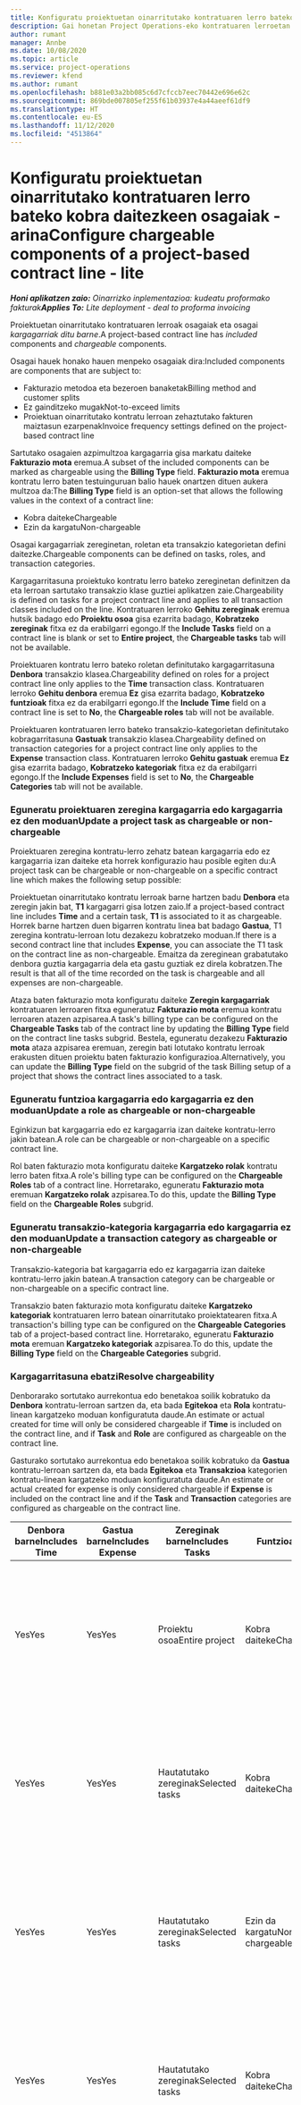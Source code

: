 ```yaml
---
title: Konfiguratu proiektuetan oinarritutako kontratuaren lerro bateko kobra daitezkeen osagaiak - arina
description: Gai honetan Project Operations-eko kontratuaren lerroetan osagai kargagarriak gehitzeko moduari buruzko informazioa eskaintzen du.
author: rumant
manager: Annbe
ms.date: 10/08/2020
ms.topic: article
ms.service: project-operations
ms.reviewer: kfend
ms.author: rumant
ms.openlocfilehash: b881e03a2bb085c6d7cfccb7eec70442e696e62c
ms.sourcegitcommit: 869bde007805ef255f61b03937e4a44aeef61df9
ms.translationtype: HT
ms.contentlocale: eu-ES
ms.lasthandoff: 11/12/2020
ms.locfileid: "4513864"
---
```

# <a name="configure-chargeable-components-of-a-project-based-contract-line---lite"></a><span data-ttu-id="1fb07-103">Konfiguratu proiektuetan oinarritutako kontratuaren lerro bateko kobra daitezkeen osagaiak - arina</span><span class="sxs-lookup"><span data-stu-id="1fb07-103">Configure chargeable components of a project-based contract line - lite</span></span>

<span data-ttu-id="1fb07-104">_**Honi aplikatzen zaio:** Oinarrizko inplementazioa: kudeatu proformako fakturak_</span><span class="sxs-lookup"><span data-stu-id="1fb07-104">_**Applies To:** Lite deployment - deal to proforma invoicing_</span></span>

<span data-ttu-id="1fb07-105">Proiektuetan oinarritutako kontratuaren lerroak osagaiak eta osagai *kargagarriak* *ditu barne*.</span><span class="sxs-lookup"><span data-stu-id="1fb07-105">A project-based contract line has *included* components and *chargeable* components.</span></span>

<span data-ttu-id="1fb07-106">Osagai hauek honako hauen menpeko osagaiak dira:</span><span class="sxs-lookup"><span data-stu-id="1fb07-106">Included components are components that are subject to:</span></span>

  - <span data-ttu-id="1fb07-107">Fakturazio metodoa eta bezeroen banaketak</span><span class="sxs-lookup"><span data-stu-id="1fb07-107">Billing method and customer splits</span></span>
  - <span data-ttu-id="1fb07-108">Ez gainditzeko mugak</span><span class="sxs-lookup"><span data-stu-id="1fb07-108">Not-to-exceed limits</span></span> 
  - <span data-ttu-id="1fb07-109">Proiektuan oinarritutako kontratu lerroan zehaztutako fakturen maiztasun ezarpenak</span><span class="sxs-lookup"><span data-stu-id="1fb07-109">Invoice frequency settings defined on the project-based contract line</span></span>

<span data-ttu-id="1fb07-110">Sartutako osagaien azpimultzoa kargagarria gisa markatu daiteke **Fakturazio mota** eremua.</span><span class="sxs-lookup"><span data-stu-id="1fb07-110">A subset of the included components can be marked as chargeable using the **Billing Type** field.</span></span> <span data-ttu-id="1fb07-111">**Fakturazio mota** eremua kontratu lerro baten testuinguruan balio hauek onartzen dituen aukera multzoa da:</span><span class="sxs-lookup"><span data-stu-id="1fb07-111">The **Billing Type** field is an option-set that allows the following values in the context of a contract line:</span></span>

  - <span data-ttu-id="1fb07-112">Kobra daiteke</span><span class="sxs-lookup"><span data-stu-id="1fb07-112">Chargeable</span></span>
  - <span data-ttu-id="1fb07-113">Ezin da kargatu</span><span class="sxs-lookup"><span data-stu-id="1fb07-113">Non-chargeable</span></span>

<span data-ttu-id="1fb07-114">Osagai kargagarriak zereginetan, roletan eta transakzio kategorietan defini daitezke.</span><span class="sxs-lookup"><span data-stu-id="1fb07-114">Chargeable components can be defined on tasks, roles, and transaction categories.</span></span>

<span data-ttu-id="1fb07-115">Kargagarritasuna proiektuko kontratu lerro bateko zereginetan definitzen da eta lerroan sartutako transakzio klase guztiei aplikatzen zaie.</span><span class="sxs-lookup"><span data-stu-id="1fb07-115">Chargeability is defined on tasks for a project contract line and applies to all transaction classes included on the line.</span></span> <span data-ttu-id="1fb07-116">Kontratuaren lerroko **Gehitu zereginak** eremua hutsik badago edo **Proiektu osoa** gisa ezarrita badago, **Kobratzeko zereginak** fitxa ez da erabilgarri egongo.</span><span class="sxs-lookup"><span data-stu-id="1fb07-116">If the **Include Tasks** field on a contract line is blank or set to **Entire project**, the **Chargeable tasks** tab will not be available.</span></span>

<span data-ttu-id="1fb07-117">Proiektuaren kontratu lerro bateko roletan definitutako kargagarritasuna **Denbora** transakzio klasea.</span><span class="sxs-lookup"><span data-stu-id="1fb07-117">Chargeability defined on roles for a project contract line only applies to the **Time** transaction class.</span></span> <span data-ttu-id="1fb07-118">Kontratuaren lerroko **Gehitu denbora** eremua **Ez** gisa ezarrita badago, **Kobratzeko funtzioak** fitxa ez da erabilgarri egongo.</span><span class="sxs-lookup"><span data-stu-id="1fb07-118">If the **Include Time** field on a contract line is set to **No**, the **Chargeable roles** tab will not be available.</span></span>

<span data-ttu-id="1fb07-119">Proiektuaren kontratuaren lerro bateko transakzio-kategorietan definitutako kobragarritasuna **Gastuak** transakzio klasea.</span><span class="sxs-lookup"><span data-stu-id="1fb07-119">Chargeability defined on transaction categories for a project contract line only applies to the **Expense** transaction class.</span></span> <span data-ttu-id="1fb07-120">Kontratuaren lerroko **Gehitu gastuak** eremua **Ez** gisa ezarrita badago, **Kobratzeko kategoriak** fitxa ez da erabilgarri egongo.</span><span class="sxs-lookup"><span data-stu-id="1fb07-120">If the **Include Expenses** field is set to **No**, the **Chargeable Categories** tab will not be available.</span></span>

### <a name="update-a-project-task-as-chargeable-or-non-chargeable"></a><span data-ttu-id="1fb07-121">Eguneratu proiektuaren zeregina kargagarria edo kargagarria ez den moduan</span><span class="sxs-lookup"><span data-stu-id="1fb07-121">Update a project task as chargeable or non-chargeable</span></span>

<span data-ttu-id="1fb07-122">Proiektuaren zeregina kontratu-lerro zehatz batean kargagarria edo ez kargagarria izan daiteke eta horrek konfigurazio hau posible egiten du:</span><span class="sxs-lookup"><span data-stu-id="1fb07-122">A project task can be chargeable or non-chargeable on a specific contract line which makes the following setup possible:</span></span>

<span data-ttu-id="1fb07-123">Proiektuetan oinarritutako kontratu lerroak barne hartzen badu **Denbora** eta zeregin jakin bat, **T1** kargagarri gisa lotzen zaio.</span><span class="sxs-lookup"><span data-stu-id="1fb07-123">If a project-based contract line includes **Time** and a certain task, **T1** is associated to it as chargeable.</span></span> <span data-ttu-id="1fb07-124">Horrek barne hartzen duen bigarren kontratu linea bat badago **Gastua**, T1 zeregina kontratu-lerroan lotu dezakezu kobratzeko moduan.</span><span class="sxs-lookup"><span data-stu-id="1fb07-124">If there is a second contract line that includes **Expense**, you can associate the T1 task on the contract line as non-chargeable.</span></span> <span data-ttu-id="1fb07-125">Emaitza da zereginean grabatutako denbora guztia kargagarria dela eta gastu guztiak ez direla kobratzen.</span><span class="sxs-lookup"><span data-stu-id="1fb07-125">The result is that all of the time recorded on the task is chargeable and all expenses are non-chargeable.</span></span>

<span data-ttu-id="1fb07-126">Ataza baten fakturazio mota konfiguratu daiteke **Zeregin kargagarriak** kontratuaren lerroaren fitxa eguneratuz **Fakturazio mota** eremua kontratu lerroaren atazen azpisarea.</span><span class="sxs-lookup"><span data-stu-id="1fb07-126">A task's billing type can be configured on the **Chargeable Tasks** tab of the contract line by updating the **Billing Type** field on the contract line tasks subgrid.</span></span> <span data-ttu-id="1fb07-127">Bestela, eguneratu dezakezu **Fakturazio mota** ataza azpisarea eremuan, zeregin bati lotutako kontratu lerroak erakusten dituen proiektu baten fakturazio konfigurazioa.</span><span class="sxs-lookup"><span data-stu-id="1fb07-127">Alternatively, you can update the **Billing Type** field on the subgrid of the task Billing setup of a project that shows the contract lines associated to a task.</span></span>

### <a name="update-a-role-as-chargeable-or-non-chargeable"></a><span data-ttu-id="1fb07-128">Eguneratu funtzioa kargagarria edo kargagarria ez den moduan</span><span class="sxs-lookup"><span data-stu-id="1fb07-128">Update a role as chargeable or non-chargeable</span></span>

<span data-ttu-id="1fb07-129">Eginkizun bat kargagarria edo ez kargagarria izan daiteke kontratu-lerro jakin batean.</span><span class="sxs-lookup"><span data-stu-id="1fb07-129">A role can be chargeable or non-chargeable on a specific contract line.</span></span>

<span data-ttu-id="1fb07-130">Rol baten fakturazio mota konfiguratu daiteke **Kargatzeko rolak** kontratu lerro baten fitxa.</span><span class="sxs-lookup"><span data-stu-id="1fb07-130">A role's billing type can be configured on the **Chargeable Roles** tab of a contract line.</span></span> <span data-ttu-id="1fb07-131">Horretarako, eguneratu **Fakturazio mota** eremuan **Kargatzeko rolak** azpisarea.</span><span class="sxs-lookup"><span data-stu-id="1fb07-131">To do this, update the **Billing Type** field on the **Chargeable Roles** subgrid.</span></span>

### <a name="update-a-transaction-category-as-chargeable-or-non-chargeable"></a><span data-ttu-id="1fb07-132">Eguneratu transakzio-kategoria kargagarria edo kargagarria ez den moduan</span><span class="sxs-lookup"><span data-stu-id="1fb07-132">Update a transaction category as chargeable or non-chargeable</span></span>

<span data-ttu-id="1fb07-133">Transakzio-kategoria bat kargagarria edo ez kargagarria izan daiteke kontratu-lerro jakin batean.</span><span class="sxs-lookup"><span data-stu-id="1fb07-133">A transaction category can be chargeable or non-chargeable on a specific contract line.</span></span>

<span data-ttu-id="1fb07-134">Transakzio baten fakturazio mota konfiguratu daiteke **Kargatzeko kategoriak** kontratuaren lerro batean oinarritutako proiektatearen fitxa.</span><span class="sxs-lookup"><span data-stu-id="1fb07-134">A transaction's billing type can be configured on the **Chargeable Categories** tab of a project-based contract line.</span></span> <span data-ttu-id="1fb07-135">Horretarako, eguneratu **Fakturazio mota** eremuan **Kargatzeko kategoriak** azpisarea.</span><span class="sxs-lookup"><span data-stu-id="1fb07-135">To do this, update the **Billing Type** field on the **Chargeable Categories** subgrid.</span></span>

### <a name="resolve-chargeability"></a><span data-ttu-id="1fb07-136">Kargagarritasuna ebatzi</span><span class="sxs-lookup"><span data-stu-id="1fb07-136">Resolve chargeability</span></span>

<span data-ttu-id="1fb07-137">Denborarako sortutako aurrekontua edo benetakoa soilik kobratuko da **Denbora** kontratu-lerroan sartzen da, eta bada **Egitekoa** eta **Rola** kontratu-linean kargatzeko moduan konfiguratuta daude.</span><span class="sxs-lookup"><span data-stu-id="1fb07-137">An estimate or actual created for time will only be considered chargeable if **Time** is included on the contract line, and if **Task** and **Role** are configured as chargeable on the contract line.</span></span>

<span data-ttu-id="1fb07-138">Gasturako sortutako aurrekontua edo benetakoa soilik kobratuko da **Gastua** kontratu-lerroan sartzen da, eta bada **Egitekoa** eta **Transakzioa** kategorien kontratu-linean kargatzeko moduan konfiguratuta daude.</span><span class="sxs-lookup"><span data-stu-id="1fb07-138">An estimate or actual created for expense is only considered chargeable if **Expense** is included on the contract line and if the **Task** and **Transaction** categories are configured as chargeable on the contract line.</span></span>


| <span data-ttu-id="1fb07-139">Denbora barne</span><span class="sxs-lookup"><span data-stu-id="1fb07-139">Includes Time</span></span> | <span data-ttu-id="1fb07-140">Gastua barne</span><span class="sxs-lookup"><span data-stu-id="1fb07-140">Includes Expense</span></span> | <span data-ttu-id="1fb07-141">Zereginak barne</span><span class="sxs-lookup"><span data-stu-id="1fb07-141">Includes Tasks</span></span> | <span data-ttu-id="1fb07-142">Funtzioa</span><span class="sxs-lookup"><span data-stu-id="1fb07-142">Role</span></span>           | <span data-ttu-id="1fb07-143">Kategoria</span><span class="sxs-lookup"><span data-stu-id="1fb07-143">Category</span></span>       | <span data-ttu-id="1fb07-144">Ataza</span><span class="sxs-lookup"><span data-stu-id="1fb07-144">Task</span></span>                                                                                                      |
|---------------|------------------|----------------|----------------|----------------|-----------------------------------------------------------------------------------------------------------|
| <span data-ttu-id="1fb07-145">Yes</span><span class="sxs-lookup"><span data-stu-id="1fb07-145">Yes</span></span>           | <span data-ttu-id="1fb07-146">Yes</span><span class="sxs-lookup"><span data-stu-id="1fb07-146">Yes</span></span>              | <span data-ttu-id="1fb07-147">Proiektu osoa</span><span class="sxs-lookup"><span data-stu-id="1fb07-147">Entire project</span></span> | <span data-ttu-id="1fb07-148">Kobra daiteke</span><span class="sxs-lookup"><span data-stu-id="1fb07-148">Chargeable</span></span>     | <span data-ttu-id="1fb07-149">Kobra daiteke</span><span class="sxs-lookup"><span data-stu-id="1fb07-149">Chargeable</span></span>     | <span data-ttu-id="1fb07-150">Fakturazioa denbora errealean: **Kargagarria**</span><span class="sxs-lookup"><span data-stu-id="1fb07-150">Billing on a Time actual: **Chargeable**</span></span> </br> <span data-ttu-id="1fb07-151">Fakturazio mota benetako gastuan: **Kargagarria**</span><span class="sxs-lookup"><span data-stu-id="1fb07-151">Billing type on Expense actual: **Chargeable**</span></span>           |
| <span data-ttu-id="1fb07-152">Yes</span><span class="sxs-lookup"><span data-stu-id="1fb07-152">Yes</span></span>           | <span data-ttu-id="1fb07-153">Yes</span><span class="sxs-lookup"><span data-stu-id="1fb07-153">Yes</span></span>              | <span data-ttu-id="1fb07-154">Hautatutako zereginak</span><span class="sxs-lookup"><span data-stu-id="1fb07-154">Selected tasks</span></span> | <span data-ttu-id="1fb07-155">Kobra daiteke</span><span class="sxs-lookup"><span data-stu-id="1fb07-155">Chargeable</span></span>     | <span data-ttu-id="1fb07-156">Kobra daiteke</span><span class="sxs-lookup"><span data-stu-id="1fb07-156">Chargeable</span></span>     | <span data-ttu-id="1fb07-157">Fakturazioa denbora errealean: **Kargagarria**</span><span class="sxs-lookup"><span data-stu-id="1fb07-157">Billing on a Time actual: **Chargeable**</span></span> </br> <span data-ttu-id="1fb07-158">Fakturazio mota benetako gastuan: **Kargagarria**</span><span class="sxs-lookup"><span data-stu-id="1fb07-158">Billing type on Expense actual: **Chargeable**</span></span>           |
| <span data-ttu-id="1fb07-159">Yes</span><span class="sxs-lookup"><span data-stu-id="1fb07-159">Yes</span></span>           | <span data-ttu-id="1fb07-160">Yes</span><span class="sxs-lookup"><span data-stu-id="1fb07-160">Yes</span></span>              | <span data-ttu-id="1fb07-161">Hautatutako zereginak</span><span class="sxs-lookup"><span data-stu-id="1fb07-161">Selected tasks</span></span> | <span data-ttu-id="1fb07-162">Ezin da kargatu</span><span class="sxs-lookup"><span data-stu-id="1fb07-162">Non-chargeable</span></span> | <span data-ttu-id="1fb07-163">Kobra daiteke</span><span class="sxs-lookup"><span data-stu-id="1fb07-163">Chargeable</span></span>     | <span data-ttu-id="1fb07-164">Fakturazioa denbora errealean: **Ez-kargagarria**</span><span class="sxs-lookup"><span data-stu-id="1fb07-164">Billing on a Time actual: **Non-chargeable**</span></span> </br> <span data-ttu-id="1fb07-165">Fakturazio mota benetako gastuan: **Kargagarria**</span><span class="sxs-lookup"><span data-stu-id="1fb07-165">Billing type on Expense actual: **Chargeable**</span></span>       |
| <span data-ttu-id="1fb07-166">Yes</span><span class="sxs-lookup"><span data-stu-id="1fb07-166">Yes</span></span>           | <span data-ttu-id="1fb07-167">Yes</span><span class="sxs-lookup"><span data-stu-id="1fb07-167">Yes</span></span>              | <span data-ttu-id="1fb07-168">Hautatutako zereginak</span><span class="sxs-lookup"><span data-stu-id="1fb07-168">Selected tasks</span></span> | <span data-ttu-id="1fb07-169">Kobra daiteke</span><span class="sxs-lookup"><span data-stu-id="1fb07-169">Chargeable</span></span>     | <span data-ttu-id="1fb07-170">Kobra daiteke</span><span class="sxs-lookup"><span data-stu-id="1fb07-170">Chargeable</span></span>     | <span data-ttu-id="1fb07-171">Fakturazioa denbora errealean: **Ez-kargagarria**</span><span class="sxs-lookup"><span data-stu-id="1fb07-171">Billing on a Time actual: **Non-chargeable**</span></span> </br> <span data-ttu-id="1fb07-172">Fakturazio mota benetako gastuan: **Ez-kargagarria**</span><span class="sxs-lookup"><span data-stu-id="1fb07-172">Billing type on Expense actual:   **Non-chargeable**</span></span> |
| <span data-ttu-id="1fb07-173">Yes</span><span class="sxs-lookup"><span data-stu-id="1fb07-173">Yes</span></span>           | <span data-ttu-id="1fb07-174">Yes</span><span class="sxs-lookup"><span data-stu-id="1fb07-174">Yes</span></span>              | <span data-ttu-id="1fb07-175">Hautatutako zereginak</span><span class="sxs-lookup"><span data-stu-id="1fb07-175">Selected tasks</span></span> | <span data-ttu-id="1fb07-176">Ezin da kargatu</span><span class="sxs-lookup"><span data-stu-id="1fb07-176">Non-chargeable</span></span> | <span data-ttu-id="1fb07-177">Kobra daiteke</span><span class="sxs-lookup"><span data-stu-id="1fb07-177">Chargeable</span></span>     | <span data-ttu-id="1fb07-178">Fakturazioa denbora errealean: **Ez-kargagarria**</span><span class="sxs-lookup"><span data-stu-id="1fb07-178">Billing on a Time actual: **Non-chargeable**</span></span> </br> <span data-ttu-id="1fb07-179">Fakturazio mota benetako gastuan: **Ez-kargagarria**</span><span class="sxs-lookup"><span data-stu-id="1fb07-179">Billing type on Expense actual:   **Non-chargeable**</span></span> |
| <span data-ttu-id="1fb07-180">Yes</span><span class="sxs-lookup"><span data-stu-id="1fb07-180">Yes</span></span>           | <span data-ttu-id="1fb07-181">Yes</span><span class="sxs-lookup"><span data-stu-id="1fb07-181">Yes</span></span>              | <span data-ttu-id="1fb07-182">Hautatutako zereginak</span><span class="sxs-lookup"><span data-stu-id="1fb07-182">Selected tasks</span></span> | <span data-ttu-id="1fb07-183">Ezin da kargatu</span><span class="sxs-lookup"><span data-stu-id="1fb07-183">Non-chargeable</span></span> | <span data-ttu-id="1fb07-184">Ezin da kargatu</span><span class="sxs-lookup"><span data-stu-id="1fb07-184">Non-chargeable</span></span> | <span data-ttu-id="1fb07-185">Fakturazioa denbora errealean: **Ez-kargagarria**</span><span class="sxs-lookup"><span data-stu-id="1fb07-185">Billing on a Time actual: **Non-chargeable**</span></span> </br> <span data-ttu-id="1fb07-186">Fakturazio mota benetako gastuan: **Ez-kargagarria**</span><span class="sxs-lookup"><span data-stu-id="1fb07-186">Billing type on Expense actual:   **Non-chargeable**</span></span> |
| <span data-ttu-id="1fb07-187">+Ez</span><span class="sxs-lookup"><span data-stu-id="1fb07-187">No</span></span>            | <span data-ttu-id="1fb07-188">Yes</span><span class="sxs-lookup"><span data-stu-id="1fb07-188">Yes</span></span>              | <span data-ttu-id="1fb07-189">Proiektu osoa</span><span class="sxs-lookup"><span data-stu-id="1fb07-189">Entire project</span></span> | <span data-ttu-id="1fb07-190">Ezin da ezarri</span><span class="sxs-lookup"><span data-stu-id="1fb07-190">Can't be set</span></span>   | <span data-ttu-id="1fb07-191">Kobra daiteke</span><span class="sxs-lookup"><span data-stu-id="1fb07-191">Chargeable</span></span>     | <span data-ttu-id="1fb07-192">Fakturazioa denbora errealean: **Ez dago erabilgarri**</span><span class="sxs-lookup"><span data-stu-id="1fb07-192">Billing on a Time actual: **Not available**</span></span></br><span data-ttu-id="1fb07-193">Fakturazio mota benetako gastuan: **Kargagarria**</span><span class="sxs-lookup"><span data-stu-id="1fb07-193">Billing type on Expense actual: **Chargeable**</span></span>          |
| <span data-ttu-id="1fb07-194">+Ez</span><span class="sxs-lookup"><span data-stu-id="1fb07-194">No</span></span>            | <span data-ttu-id="1fb07-195">Yes</span><span class="sxs-lookup"><span data-stu-id="1fb07-195">Yes</span></span>              | <span data-ttu-id="1fb07-196">Proiektu osoa</span><span class="sxs-lookup"><span data-stu-id="1fb07-196">Entire project</span></span> | <span data-ttu-id="1fb07-197">Ezin da ezarri</span><span class="sxs-lookup"><span data-stu-id="1fb07-197">Can't be set</span></span>   | <span data-ttu-id="1fb07-198">Ezin da kargatu</span><span class="sxs-lookup"><span data-stu-id="1fb07-198">Non-chargeable</span></span> | <span data-ttu-id="1fb07-199">Fakturazioa denbora errealean: **Ez dago erabilgarri**</span><span class="sxs-lookup"><span data-stu-id="1fb07-199">Billing on a Time actual: **Not available**</span></span></br> <span data-ttu-id="1fb07-200">Fakturazio mota benetako gastuan: **Ez-kargagarria**</span><span class="sxs-lookup"><span data-stu-id="1fb07-200">Billing type on Expense actual: **Non-chargeable**</span></span>     |
| <span data-ttu-id="1fb07-201">Yes</span><span class="sxs-lookup"><span data-stu-id="1fb07-201">Yes</span></span>           | <span data-ttu-id="1fb07-202">+Ez</span><span class="sxs-lookup"><span data-stu-id="1fb07-202">No</span></span>               | <span data-ttu-id="1fb07-203">Proiektu osoa</span><span class="sxs-lookup"><span data-stu-id="1fb07-203">Entire project</span></span> | <span data-ttu-id="1fb07-204">Kobra daiteke</span><span class="sxs-lookup"><span data-stu-id="1fb07-204">Chargeable</span></span>     | <span data-ttu-id="1fb07-205">Ezin da ezarri</span><span class="sxs-lookup"><span data-stu-id="1fb07-205">Can't be set</span></span>   | <span data-ttu-id="1fb07-206">Fakturazioa denbora errealean: **Kargagarria**</span><span class="sxs-lookup"><span data-stu-id="1fb07-206">Billing on a Time actual: **Chargeable**</span></span> </br> <span data-ttu-id="1fb07-207">Fakturazio mota benetako gastuan: **Ez dago erabilgarri**</span><span class="sxs-lookup"><span data-stu-id="1fb07-207">Billing type on Expense actual: **Not available**</span></span>        |
| <span data-ttu-id="1fb07-208">Yes</span><span class="sxs-lookup"><span data-stu-id="1fb07-208">Yes</span></span>           | <span data-ttu-id="1fb07-209">+Ez</span><span class="sxs-lookup"><span data-stu-id="1fb07-209">No</span></span>               | <span data-ttu-id="1fb07-210">Proiektu osoa</span><span class="sxs-lookup"><span data-stu-id="1fb07-210">Entire project</span></span> | <span data-ttu-id="1fb07-211">Ezin da kargatu</span><span class="sxs-lookup"><span data-stu-id="1fb07-211">Non-chargeable</span></span> | <span data-ttu-id="1fb07-212">Ezin da ezarri</span><span class="sxs-lookup"><span data-stu-id="1fb07-212">Can't be set</span></span>   | <span data-ttu-id="1fb07-213">Fakturazioa denbora errealean: **Ez-kargagarria**</span><span class="sxs-lookup"><span data-stu-id="1fb07-213">Billing on a Time actual: **Non-chargeable**</span></span> </br><span data-ttu-id="1fb07-214">Fakturazio mota benetako gastuan: **Ez dago erabilgarri**</span><span class="sxs-lookup"><span data-stu-id="1fb07-214">Billing type on Expense actual: **Not   available**</span></span>   |
